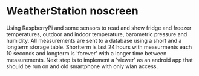 # WeatherStation noscreen
Using RaspberryPi  and some sensors to read and show fridge and freezer temperatures, outdoor and indoor temperature, barometric pressure and humidity. All measurements are sent to a database using a short and a longterm storage table. Shortterm is last 24 hours with measurments each 10 seconds and longterm is 'forever' with a longer time between measurements.
Next step is to implement a 'viewer' as an android app that should be run on and old smartphone with only wlan access.
